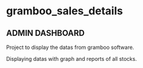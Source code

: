 # gramboo_sales_details

## ADMIN DASHBOARD

Project to display the datas from gramboo software.

Displaying datas with graph and reports of all stocks.


